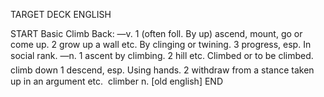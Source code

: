 TARGET DECK
ENGLISH

START
Basic
Climb
Back: —v. 1 (often foll. By up) ascend, mount, go or come up. 2 grow up a wall etc. By clinging or twining. 3 progress, esp. In social rank. —n. 1 ascent by climbing. 2 hill etc. Climbed or to be climbed.  climb down 1 descend, esp. Using hands. 2 withdraw from a stance taken up in an argument etc.  climber n. [old english]
END
